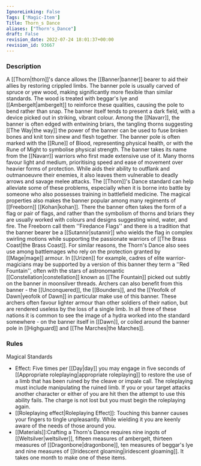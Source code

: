 ```yaml
---
IgnoreLinking: False
Tags: ['Magic-Item']
Title: Thorn_s Dance
aliases: ["Thorn's_Dance"]
draft: False
revision_date: 2022-07-24 18:01:37+00:00
revision_id: 93667
---
```


### Description
A [[Thorn|thorn]]'s dance allows the [[Banner|banner]] bearer to aid their allies by restoring crippled limbs. The banner pole is usually carved of spruce or yew wood, making significantly more flexible than similar standards. The wood is treated with beggar's lye and [[Ambergelt|ambergelt]] to reinforce these qualities, causing the pole to bend rather than snap. The banner itself tends to present a dark field, with a device picked out in striking, vibrant colour. Among the [[Navarr]], the banner is often edged with entwining briars, the tangling thorns suggesting [[The Way|the way]] the power of the banner can be used to fuse broken bones and knit torn sinew and flesh together. The banner pole is often marked with the [[Rune]] of Blood, representing physical health, or with the Rune of Might to symbolise physical strength.
The banner takes its name from the [[Navarr]] warriors who first made extensive use of it. Many thorns favour light and medium, prioritising speed and ease of movement over heavier forms of protection. While aids their ability to outflank and outmanoeuvre their enemies, it also leaves them vulnerable to deadly arrows and savage melee attacks. The [[Thorn]]'s Dance standard can help alleviate some of these problems, especially when it is borne into battle by someone who also possesses training in battlefield medicine. 
The magical properties also makes the banner popular among many regiments of [[Freeborn]] [[Kohan|kohan]]. There the banner often takes the form of a flag or pair of flags, and rather than the symbolism of thorns and briars they are usually worked with colours and designs suggesting wind, water, and fire. The Freeborn call them ''Firedance Flags'' and there is a tradition that the banner bearer be a [[Sutannir|sutannir]] who wields the flag in complex swirling motions while supporting the passionate warriors of [[The Brass Coast|the Brass Coast]].
For similar reasons, the Thorn's Dance also sees use among battlemages who rely on the protection granted by [[Mage|mage]] armour. In [[Urizen]] for example, cadres of elite warrior-magicians may be supported by a version of this banner they term a ''Red Fountain'', often with the stars of astronomantic [[Constellation|constellation]] known as [[The Fountain]] picked out subtly on the banner in moonsilver threads.
Archers can also benefit from this banner - the [[Unconquered]], the [[Bounders]], and the [[Yeofolk of Dawn|yeofolk of Dawn]] in particular make use of this banner. These archers often favour lighter armour than other soldiers of their nation, but are rendered useless by the loss of a single limb. In all three of these nations it is common to see the image of a hydra worked into the standard somewhere - on the banner itself in [[Dawn]], or coiled around the banner pole in [[Highguard]] and [[The Marches|the Marches]].
### Rules
Magical Standards
* Effect: Five times per [[Day|day]] you may engage in five seconds of [[Appropriate roleplaying|appropriate roleplaying]] to restore the use of a limb that has been ruined by the cleave or impale call. The roleplaying must include manipulating the ruined limb. If you or your target attacks another character or either of you are hit then the attempt to use this ability fails. The charge is not lost but you must begin the roleplaying again.
* [[Roleplaying effect|Roleplaying Effect]]: Touching this banner causes your fingers to tingle unpleasantly. While wielding it you are keenly aware of the needs of those around you.
* [[Materials]]:Crafting a Thorn's Dance requires nine ingots of [[Weltsilver|weltsilver]], fifteen measures of ambergelt, thirteen measures of [[Dragonbone|dragonbone]], ten measures of beggar's lye and nine measures of [[Iridescent gloaming|iridescent gloaming]]. It takes one month to make one of these items.